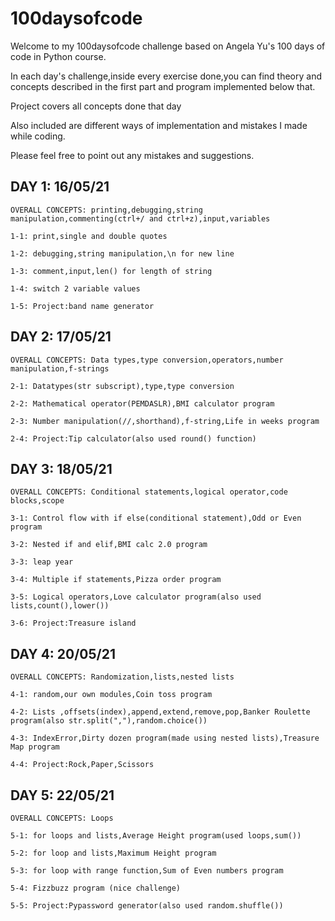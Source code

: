 # 100daysofcode

Welcome to my 100daysofcode challenge based on Angela Yu's 100 days of code in Python course.

In each day's challenge,inside every exercise done,you can find theory and concepts described in the first part and program implemented below that.

Project covers all concepts done that day

Also included are different ways of implementation and mistakes I made while coding.

Please feel free to point out any mistakes and suggestions.

## DAY 1:  16/05/21

    OVERALL CONCEPTS: printing,debugging,string manipulation,commenting(ctrl+/ and ctrl+z),input,variables

    1-1: print,single and double quotes

    1-2: debugging,string manipulation,\n for new line

    1-3: comment,input,len() for length of string

    1-4: switch 2 variable values

    1-5: Project:band name generator
    
## DAY 2:  17/05/21

    OVERALL CONCEPTS: Data types,type conversion,operators,number manipulation,f-strings
    
    2-1: Datatypes(str subscript),type,type conversion
    
    2-2: Mathematical operator(PEMDASLR),BMI calculator program
    
    2-3: Number manipulation(//,shorthand),f-string,Life in weeks program
    
    2-4: Project:Tip calculator(also used round() function)

## DAY 3:  18/05/21

    OVERALL CONCEPTS: Conditional statements,logical operator,code blocks,scope
    
    3-1: Control flow with if else(conditional statement),Odd or Even program
    
    3-2: Nested if and elif,BMI calc 2.0 program
    
    3-3: leap year
    
    3-4: Multiple if statements,Pizza order program
    
    3-5: Logical operators,Love calculator program(also used lists,count(),lower())
    
    3-6: Project:Treasure island

## DAY 4:  20/05/21

    OVERALL CONCEPTS: Randomization,lists,nested lists
    
    4-1: random,our own modules,Coin toss program
    
    4-2: Lists ,offsets(index),append,extend,remove,pop,Banker Roulette program(also str.split(","),random.choice())
    
    4-3: IndexError,Dirty dozen program(made using nested lists),Treasure Map program
    
    4-4: Project:Rock,Paper,Scissors

## DAY 5:  22/05/21

    OVERALL CONCEPTS: Loops

    5-1: for loops and lists,Average Height program(used loops,sum())

    5-2: for loop and lists,Maximum Height program

    5-3: for loop with range function,Sum of Even numbers program

    5-4: Fizzbuzz program (nice challenge)

    5-5: Project:Pypassword generator(also used random.shuffle())

    

    
    
    
